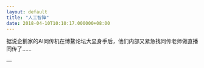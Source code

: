```yaml
---
layout: default
title: "人工智障"
date: 2018-04-10T10:10:17.000000+08:00
---
```


据说企鹅家的AI同传机在博鳌论坛大显身手后，他们内部又紧急找同传老师做直播同传了……

—

